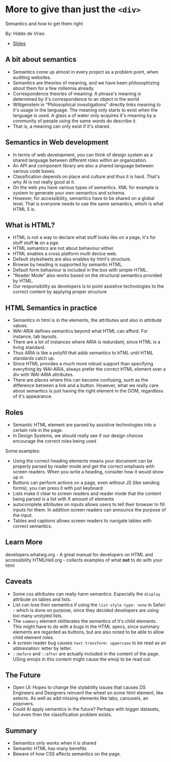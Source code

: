 # More to give than just the `<div>`
Semantics and how to get them right 

By: Hidde de Vries

* [Slides](https://talks.hiddedevries.nl/Ahs3lw/more-to-give-than-just-the-div-semantics-and-how-to-get-them-right#sSk4Nh5)

## A bit about semantics

- Semantics come up almost in every project as a problem point, when auditing
  websites.
- Semantics are theories of meaning, and we have been philosophizing about them
  for a few millennia already.
- Correspondence theories of meaning: A phrase's meaning is determined by it's
  correspondence to an object in the world
- Wittgenstein in "Philosophical investigations" directly links meaning to it's
  usage in the language. The meaning only starts to exist when the language is
  used. A glass a of water only acquires it's meaning by a community of people
  using the same words do describe it.
- That is, a meaning can only exist if it's shared. 

## Semantics in Web development

- In terms of web development, you can think of design system as a shared
  language between different roles within an organization.
- An API and component library are also a shared language between various code
  bases.
- Classification depends on place and culture and thus it is hard. That's why AI
  is not really good at it.
- On the web you have various types of semantics. XML for example is system to
  generate your own semantics and schema.
- However, for accessibility, semantics have to be shared on a global level.
  That is everyone needs to use the same semantics, which is what HTML 5 is.

## What is HTML?

- HTML is not a way to declare what stuff looks like on a page, it's for stuff
  stuff **is** on a pge.
- HTML semantics are not about behaviour either. 
- HTML enables a cross platform multi device web.
- Default stylesheets are also enables by html's structure.
- Browse by heading is supported by semantic HTML.
- Default form behaviour is included in the box with simple HTML.
- "Reader Mode" also works based on the structural semantics provided by HTML.
- Our responsibility as developers is to point assistive technologies to the
  correct content by applying proper structure

## HTML Semantics in practice

- Semantics in html is in the elements, the attributes and also in attribute
  values.
- WAI-ARIA defines semantics beyond what HTML can afford. For instance, tab
  layouts.
- There are a lot of instances where ARIA is redundant, since HTML is a living
  standard.
- Thus ARIA is like a polyfill that adds semantics to hTML until HTML standards
  catch up.
- Since HTML provides a much more robust support than specifying everything by
  WAI-ARIA, always prefer the correct HTML element over a div with WAI-ARIA
  attributes.
- There are places where this can become confusing, such as the difference
  between a link and a button. However, what we really care about semantics is
  just having the right element in the DOM, regardless of it's appearance.

## Roles

- Semantic HTML element are parsed by assistive technologies into a certain role
  in the page.
- In Design Systems, we should really see if our design choices encourage the
  correct roles being used

Some examples:

- Using the correct heading elements means your document can be properly parsed
  by reader mode and get the correct emphasis with screen readers. When you
  write a heading, consider how it would show up in 
- Buttons can perform actions on a page, even without JS (like sending forms),
  you can press it with just keyboard
- Lists make it clear to screen readers and reader mode that the content being
  parsed is a list with X amount of elements
- autocomplete attributes on inputs allows users to tell their browser to fill
  inputs for them. In addition screen readers can announce the purpose of the
  input.
- Tables and captions allows screen readers to navigate tables with correct
  semantics.

## Learn More

developers.whatwg.org - A great manual for developers on HTML and accessibility
HTMLHell.org - collects examples of what **not** to do with your html

## Caveats

- Some css attributes can really harm semantics. Especially the `display`
  attribute on tables and lists.
- List can lose their semantics if using the `list-style-type: none` in Safari -
  which is done on purpose, since they decided developers are using too many
  unstyled lists.
- The `summary` element obliterates the semantics of it's child elements. This
  might have to do with a bugs in the HTML specs, since summary elements are
  regarded as buttons, but are also noted to be able to allow child element
  roles.
- A screen reader bug causes `text-transform: uppercase` to be read as an
  abbreviation: letter by letter.
- `::before` and `::after` are actually included in the content of the page.
  USing emojis in this content might cause the emoji to be read out.

## The Future

- Open UI: Hopes to change the stylability issues that causes DS Engineers and
  Designers reinvent the wheel on some html element, like selects. As well as
  add missing elements like tabs, carousels, an popovers.
- Could AI apply semantics in the future? Perhaps with bigger datasets, but even
  then the classification problem exists.

## Summary

- Semantics only works when it is shared
- Semantic HTML has many benefits
- Beware of how CSS affects semantics on the page.